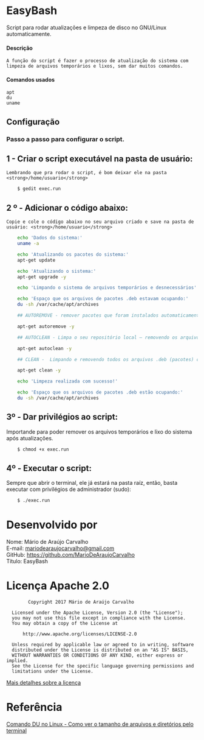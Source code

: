 # EasyBash
Script para rodar atualizações e limpeza de disco no GNU/Linux automaticamente.

#### Descrição
    A função do script é fazer o processo de atualização do sistema com limpeza de arquivos temporários e lixos, sem dar muitos comandos.

#### Comandos usados
    apt
    du
    uname
    
## Configuração
### Passo a passo para configurar o script.

## 1 - Criar o script executável na pasta de usuário:
    Lembrando que pra rodar o script, é bom deixar ele na pasta <strong>/home/usuario</strong>
```bash
    $ gedit exec.run
```
## 2 º - Adicionar o código abaixo:
    Copie e cole o código abaixo no seu arquivo criado e save na pasta de usuário: <strong>/home/usuario</strong>
```bash
    echo 'Dados do sistema:'
    uname -a

    echo 'Atualizando os pacotes do sistema:'
    apt-get update

    echo 'Atualizando o sistema:'
    apt-get upgrade -y

    echo 'Limpando o sistema de arquivos temporários e desnecessários'

    echo 'Espaço que os arquivos de pacotes .deb estavam ocupando:'
    du -sh /var/cache/apt/archives

    ## AUTOREMOVE - remover pacotes que foram instalados automaticamente para satisfazer dependências de outros pacotes e que já não são mais necessários.

    apt-get autoremove -y

    ## AUTOCLEAN - Limpa o seu repositório local — removendo os arquivos de pacotes (.deb) que não podem mais ser baixados (versões antigas) e são completamente inúteis e obsoletos.

    apt-get autoclean -y

    ## CLEAN -  Limpando e removendo todos os arquivos .deb (pacotes) contidos nos diretórios — exceto o lock file.

    apt-get clean -y

    echo 'Limpeza realizada com sucesso!'

    echo 'Espaço que os arquivos de pacotes .deb estão ocupando:'
    du -sh /var/cache/apt/archives

```
## 3º - Dar privilégios ao script: 
Importande para poder remover os arquivos temporários e lixo do sistema após atualizações.
```bash
    $ chmod +x exec.run
```

## 4º - Executar o script:
Sempre que abrir o terminal, ele já estará na pasta raíz, então, basta executar com privilégios de administrador (sudo):
```bash
    $ ./exec.run
```
# Desenvolvido por<br>
Nome: Mário de Araújo Carvalho<br> 
E-mail: mariodearaujocarvalho@gmail.com<br>
GitHub: https://github.com/MarioDeAraujoCarvalho<br>
Título: EasyBash
<br>

# Licença Apache 2.0

``` 
        Copyright 2017 Mário de Araújo Carvalho
 
  Licensed under the Apache License, Version 2.0 (the "License");
  you may not use this file except in compliance with the License.
  You may obtain a copy of the License at
 
      http://www.apache.org/licenses/LICENSE-2.0
 
  Unless required by applicable law or agreed to in writing, software
  distributed under the License is distributed on an "AS IS" BASIS,
  WITHOUT WARRANTIES OR CONDITIONS OF ANY KIND, either express or implied.
  See the License for the specific language governing permissions and
  limitations under the License.

```

<a href="https://www.apache.org/licenses/LICENSE-2.0" target="_blank">Mais detalhes sobre a licença</a>

# Referência
<a href="https://www.diolinux.com.br/2019/01/comando-du-no-linux-espaco-disco.html?m=1" target="_blank">Comando DU no Linux - Como ver o tamanho de arquivos e diretórios pelo terminal</a>
